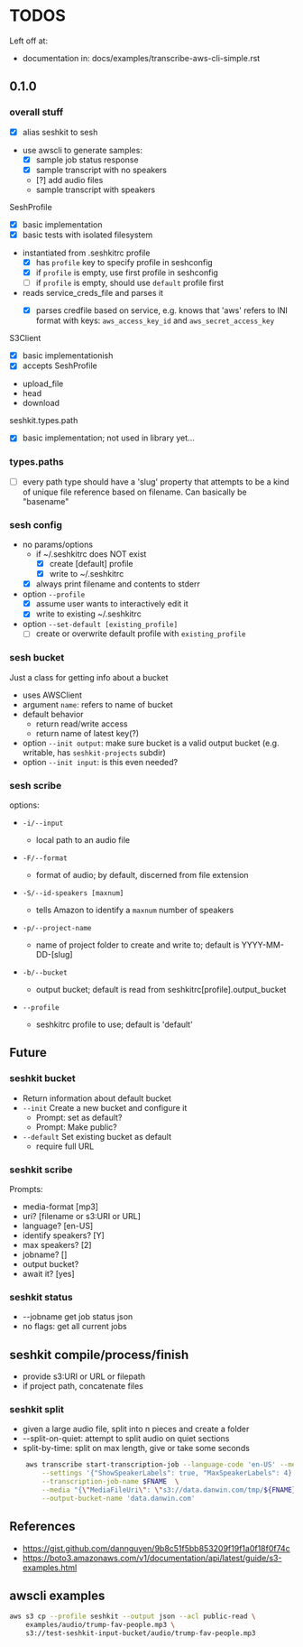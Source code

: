 # TODOS

Left off at:

- documentation in: docs/examples/transcribe-aws-cli-simple.rst


## 0.1.0

### overall stuff
- [x] alias seshkit to sesh
- use awscli to generate samples:
    - [x] sample job status response
    - [x] sample transcript with no speakers
    - [?] add audio files
    - sample transcript with speakers


SeshProfile
- [x] basic implementation
- [x] basic tests with isolated filesystem
- instantiated from .seshkitrc profile
    - [x] has `profile` key to specify profile in seshconfig
    - [x] if `profile` is empty, use first profile in seshconfig
    - [ ] if `profile` is empty, should use `default` profile first
- reads service_creds_file and parses it
    - [x] parses credfile based on service, e.g. knows that 'aws' refers to INI format with keys: `aws_access_key_id` and `aws_secret_access_key`


S3Client
- [x] basic implementationish
- [x] accepts SeshProfile
- upload_file
- head
- download


seshkit.types.path
- [x] basic implementation; not used in library yet...


### types.paths

- [ ] every path type should have a 'slug' property that attempts to be a kind of unique file reference based on filename. Can basically be "basename"

### sesh config

- no params/options
    - if ~/.seshkitrc does NOT exist
        - [x] create [default] profile
        - [x] write to ~/.seshkitrc
    - [x] always print filename and contents to stderr
- option `--profile`
    - [x] assume user wants to interactively edit it
    - [x] write to existing ~/.seshkitrc

- option `--set-default [existing_profile]`
    - [ ] create or overwrite default profile with `existing_profile`

### sesh bucket

Just a class for getting info about a bucket

- uses AWSClient    
- argument `name`: refers to name of bucket
- default behavior
    - return read/write access
    - return name of latest key(?)
- option `--init output`: make sure bucket is a valid output bucket (e.g. writable, has `seshkit-projects` subdir)
- option `--init input`: is this even needed? 

### sesh scribe

options:
- `-i/--input`
    - local path to an audio file
- `-F/--format`
    - format of audio; by default, discerned from file extension
- `-S/--id-speakers [maxnum]`
    - tells Amazon to identify a `maxnum` number of speakers
- `-p/--project-name`
    - name of project folder to create and write to; default is YYYY-MM-DD-[slug]

- `-b/--bucket`
    - output bucket; default is read from seshkitrc[profile].output_bucket
- `--profile`
    - seshkitrc profile to use; default is 'default'

## Future

### seshkit bucket

- Return information about default bucket
- `--init` Create a new bucket and configure it
    - Prompt: set as default?
    - Prompt: Make public?
- `--default` Set existing bucket as default
    - require full URL

### seshkit scribe

Prompts:
- media-format [mp3]
- uri? [filename or s3:URI or URL]
- language? [en-US]
- identify speakers? [Y]
- max speakers? [2]
- jobname? []
- output bucket? 
- await it? [yes]

### seshkit status

- --jobname get job status json
- no flags: get all current jobs

## seshkit compile/process/finish

- provide s3:URI or URL or filepath
- if project path, concatenate files

### seshkit split
- given a large audio file, split into n pieces and create a folder
- --split-on-quiet: attempt to split audio on quiet sections
- split-by-time: split on max length, give or take some seconds




```sh
    aws transcribe start-transcription-job --language-code 'en-US' --media-format mp3 \
        --settings '{"ShowSpeakerLabels": true, "MaxSpeakerLabels": 4}' \
        --transcription-job-name $FNAME  \
        --media "{\"MediaFileUri\": \"s3://data.danwin.com/tmp/${FNAME}.mp3\"}" \
        --output-bucket-name 'data.danwin.com' 
```


## References

- https://gist.github.com/dannguyen/9b8c51f5bb853209f19f1a0f18f0f74c
- https://boto3.amazonaws.com/v1/documentation/api/latest/guide/s3-examples.html



## awscli examples


```sh
aws s3 cp --profile seshkit --output json --acl public-read \
    examples/audio/trump-fav-people.mp3 \
    s3://test-seshkit-input-bucket/audio/trump-fav-people.mp3


```
